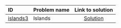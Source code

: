 | ID | Problem name | Link to solution |
|:---|:---|:---:|
| [islands3](https://open.kattis.com/problems/islands3) | Islands | [Solution](https://github.com/versenyi98/kattis-solutions/tree/main/solutions/Islands)|
